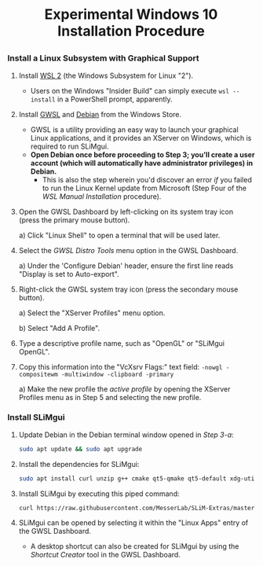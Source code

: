<h1><p align="center">Experimental Windows 10 Installation Procedure</p></h1>

<h3>Install a Linux Subsystem with Graphical Support</h3>

1) Install [WSL 2](https://docs.microsoft.com/en-us/windows/wsl/install-win10) (the Windows Subsystem for Linux "2").

    - Users on the Windows "Insider Build" can simply execute `wsl --install` in a PowerShell prompt, apparently.
    
2) Install [GWSL](https://www.microsoft.com/en-ca/p/gwsl/9nl6kd1h33v3?activetab=pivot:overviewtab) and [Debian](https://www.microsoft.com/en-ca/p/debian/9msvkqc78pk6?activetab=pivot:overviewtab) from the Windows Store.

    - GWSL is a utility providing an easy way to launch your graphical Linux applications, and it provides an XServer on Windows, which is required to run SLiMgui.
    - **Open Debian once before proceeding to Step 3; you'll create a user account (which will automatically have administrator privileges) in Debian.**
    	- This is also the step wherein you'd discover an error _if_ you failed to run the Linux Kernel update from Microsoft (Step Four of the _WSL Manual Installation_ procedure).

3) Open the GWSL Dashboard by left-clicking on its system tray icon (press the primary mouse button).

    a) Click "Linux Shell" to open a terminal that will be used later.
	
4) Select the _GWSL Distro Tools_ menu option in the GWSL Dashboard.
  
	  a) Under the 'Configure Debian' header, ensure the first line reads "Display is set to Auto-export".
    
5) Right-click the GWSL system tray icon (press the secondary mouse button).

	a) Select the "XServer Profiles" menu option.
  
	b) Select "Add A Profile".
  
6) Type a descriptive profile name, such as "OpenGL" or "SLiMgui OpenGL".

7) Copy this information into the "VcXsrv Flags:" text field:
	`-nowgl -compositewm -multiwindow -clipboard -primary`

	a) Make the new profile the _active profile_ by opening the XServer Profiles menu as in Step 5 and selecting the new profile.

<h3>Install SLiMgui</h3>

1) Update Debian in the Debian terminal window opened in _Step 3-a_:
    
    ```bash
    sudo apt update && sudo apt upgrade
    ```

2) Install the dependencies for SLiMgui:
	  
    ```bash
    sudo apt install curl unzip g++ cmake qt5-qmake qt5-default xdg-utils firefox-esr
    ```

3) Install SLiMgui by executing this piped command:

    ```bash
    curl https://raw.githubusercontent.com/MesserLab/SLiM-Extras/master/installation/DebianUbuntuInstall.sh | sudo bash -s
    ```

4) SLiMgui can be opened by selecting it within the "Linux Apps" entry of the GWSL Dashboard.

    - A desktop shortcut can also be created for SLiMgui by using the _Shortcut Creator_ tool in the GWSL Dashboard.
